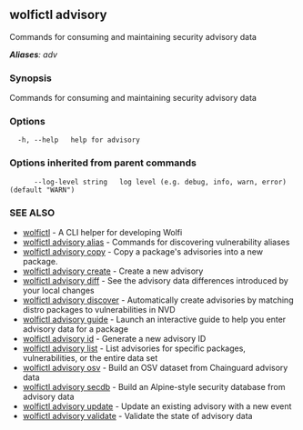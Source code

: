 ## wolfictl advisory

Commands for consuming and maintaining security advisory data

***Aliases**: adv*

### Synopsis

Commands for consuming and maintaining security advisory data

### Options

```
  -h, --help   help for advisory
```

### Options inherited from parent commands

```
      --log-level string   log level (e.g. debug, info, warn, error) (default "WARN")
```

### SEE ALSO

* [wolfictl](wolfictl.md)	 - A CLI helper for developing Wolfi
* [wolfictl advisory alias](wolfictl_advisory_alias.md)	 - Commands for discovering vulnerability aliases
* [wolfictl advisory copy](wolfictl_advisory_copy.md)	 - Copy a package's advisories into a new package.
* [wolfictl advisory create](wolfictl_advisory_create.md)	 - Create a new advisory
* [wolfictl advisory diff](wolfictl_advisory_diff.md)	 - See the advisory data differences introduced by your local changes
* [wolfictl advisory discover](wolfictl_advisory_discover.md)	 - Automatically create advisories by matching distro packages to vulnerabilities in NVD
* [wolfictl advisory guide](wolfictl_advisory_guide.md)	 - Launch an interactive guide to help you enter advisory data for a package
* [wolfictl advisory id](wolfictl_advisory_id.md)	 - Generate a new advisory ID
* [wolfictl advisory list](wolfictl_advisory_list.md)	 - List advisories for specific packages, vulnerabilities, or the entire data set
* [wolfictl advisory osv](wolfictl_advisory_osv.md)	 - Build an OSV dataset from Chainguard advisory data
* [wolfictl advisory secdb](wolfictl_advisory_secdb.md)	 - Build an Alpine-style security database from advisory data
* [wolfictl advisory update](wolfictl_advisory_update.md)	 - Update an existing advisory with a new event
* [wolfictl advisory validate](wolfictl_advisory_validate.md)	 - Validate the state of advisory data

